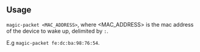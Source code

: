 ## Usage

`magic-packet <MAC_ADDRESS>`, where <MAC_ADDRESS> is the mac address of the device to wake up, delimited by `:`.

E.g `magic-packet fe:dc:ba:98:76:54`.
